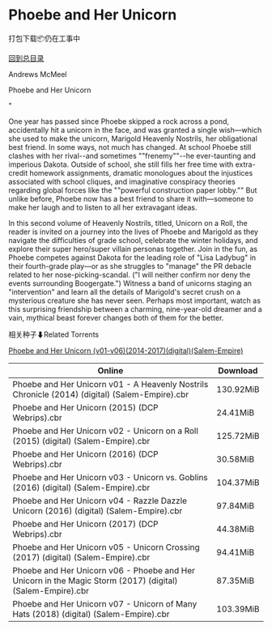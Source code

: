 # Phoebe and Her Unicorn

打包下载📦仍在工事中

[回到总目录](/Catalogs.md)

Andrews McMeel

Phoebe and Her Unicorn

"

One year has passed since Phoebe skipped a rock across a pond, accidentally hit a unicorn in the face, and was granted a single wish—which she used to make the unicorn, Marigold Heavenly Nostrils, her obligational best friend. In some ways, not much has changed. At school Phoebe still clashes with her rival--and sometimes ""frenemy""--he ever-taunting and imperious Dakota. Outside of school, she still fills her free time with extra-credit homework assignments, dramatic monologues about the injustices associated with school cliques, and imaginative conspiracy theories regarding global forces like the ""powerful construction paper lobby."" But unlike before, Phoebe now has a best friend to share it with—someone to make her laugh and to listen to all her extravagant ideas.

In this second volume of Heavenly Nostrils, titled, Unicorn on a Roll, the reader is invited on a journey into the lives of Phoebe and Marigold as they navigate the difficulties of grade school, celebrate the winter holidays, and explore their super hero/super villain personas together. Join in the fun, as Phoebe competes against Dakota for the leading role of "Lisa Ladybug" in their fourth-grade play—or as she struggles to "manage" the PR debacle related to her nose-picking-scandal. ("I will neither confirm nor deny the events surrounding Boogergate.") Witness a band of unicorns staging an "intervention" and learn all the details of Marigold's secret crush on a mysterious creature she has never seen. Perhaps most important, watch as this surprising friendship between a charming, nine-year-old dreamer and a vain, mythical beast forever changes both of them for the better.





相关种子⬇Related Torrents

[Phoebe and Her Unicorn (v01-v06)(2014-2017)(digital)(Salem-Empire)](https://github.com/alicewish/markdown/blob/master/torrent/Phoebe-and-Her-Unicorn--v01-v06--2014-2017--digital--Salem-Empire.md)

Online | Download
--- | ---
Phoebe and Her Unicorn v01 - A Heavenly Nostrils Chronicle (2014) (digital) (Salem-Empire).cbr | 130.92MiB
Phoebe and Her Unicorn (2015) (DCP Webrips).cbr | 24.41MiB
Phoebe and Her Unicorn v02 - Unicorn on a Roll (2015) (digital) (Salem-Empire).cbr | 125.72MiB
Phoebe and Her Unicorn (2016) (DCP Webrips).cbr | 30.58MiB
Phoebe and Her Unicorn v03 - Unicorn vs. Goblins (2016) (digital) (Salem-Empire).cbr | 104.37MiB
Phoebe and Her Unicorn v04 - Razzle Dazzle Unicorn (2016) (digital) (Salem-Empire).cbr | 97.84MiB
Phoebe and Her Unicorn (2017) (DCP Webrips).cbr | 44.38MiB
Phoebe and Her Unicorn v05 - Unicorn Crossing (2017) (digital) (Salem-Empire).cbr | 94.41MiB
Phoebe and Her Unicorn v06 - Phoebe and Her Unicorn in the Magic Storm (2017) (digital) (Salem-Empire).cbr | 87.35MiB
Phoebe and Her Unicorn v07 - Unicorn of Many Hats (2018) (digital) (Salem-Empire).cbr | 103.39MiB